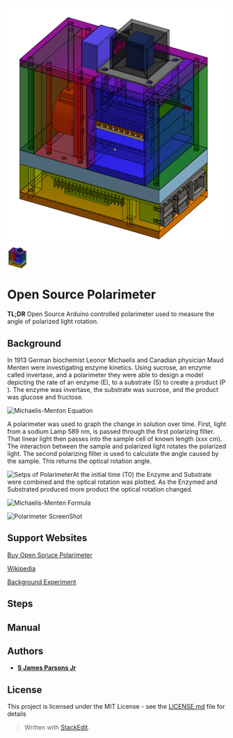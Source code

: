 

![Polarimeter Logo](/Polarimeter.png)
<img src="/Polarimeter.png" width="48">

# Open Source Polarimeter 

**TL;DR** Open Source Arduino controlled polarimeter used to measure the angle of polarized light rotation.


## Background
In 1913 German biochemist Leonor Michaelis and Canadian physician Maud Menten were investigating enzyme kinetics.  Using sucrose, an enzyme called invertase, and a polarimeter they were able to design a model depicting the rate of an enzyme (E), to a substrate (S) to create a product (P ).  The enzyme was invertase, the substrate was sucrose, and the product was glucose and fructose.  

![Michaelis-Menton Equation](https://pubs.rsc.org/en/Image/Get?imageInfo.ImageType=GA&imageInfo.ImageIdentifier.ManuscriptID=C4CP04334K&imageInfo.ImageIdentifier.Year=2015)

A polarimeter was used to graph the change in solution over time.  First, light from a sodium Lamp 589 nm, is passed through the first polarizing filter.  That linear light then passes into the sample cell of known length (xxx cm).  The interaction between the sample and polarized light rotates the polarized light.  The second polarizing filter is used to calculate the angle caused by the sample.  This returns the optical rotation angle.

![Setps of Polarimeter](https://www.wikitechy.com/interview-questions/chemistry/img/chemistry-images/why-na-lamp-is-used-in-a-polarimeter.png)At the initial time (T0) the Enzyme and Substrate were combined and the optical rotation was plotted.  As the Enzymed and Substrated produced more product the optical rotation changed.

![Michaelis-Menten Formula](https://wikimedia.org/api/rest_v1/media/math/render/svg/4bae00cd4d91917219daf235391295adeb36c84d)




![Polarimeter ScreenShot](/Polarimeter_screenShot.png)


## Support Websites
[Buy Open Soruce Polarimeter](https://www.celleleven.com/)

[Wikipedia](https://en.wikipedia.org/wiki/Michaelis%E2%80%93Menten_kinetics)

[Background Experiment](https://user.eng.umd.edu/~nsw/ench485/lab14.htm)


## Steps

## Manual


## Authors

* **[S James Parsons Jr](https://www.linkedin.com/in/sjamesparsonsjr/)** 

## License

This project is licensed under the MIT License - see the [LICENSE.md](LICENSE.md) file for details







> Written with [StackEdit](https://stackedit.io/).
